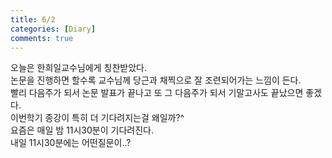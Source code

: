```yaml
---
title: 6/2
categories: [Diary]
comments: true
---
```

오늘은 한희일교수님에게 칭찬받았다.  
논문을 진행하면 할수록 교수님께 당근과 채찍으로 잘 조련되어가는 느낌이 든다.  
빨리 다음주가 되서 논문 발표가 끝나고 또 그 다음주가 되서 기말고사도 끝났으면 좋겠다.  
이번학기 종강이 특히 더 기다려지는걸 왜일까?^  
요즘은 매일 밤 11시30분이 기다려진다.  
내일 11시30분에는 어떤질문이..?  

